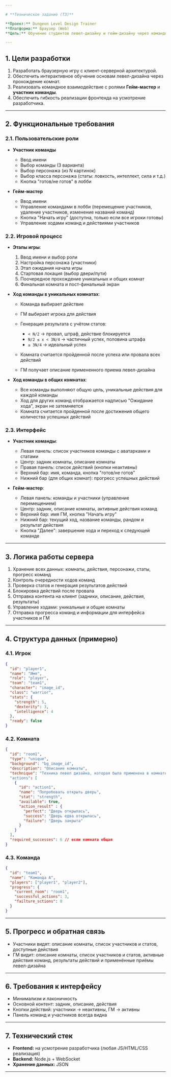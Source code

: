 ```yaml
---

# **Техническое задание (ТЗ)**

**Проект:** Dungeon Level Design Trainer  
**Платформа:** Браузер (Web)  
**Цель:** Обучение студентов левел-дизайну и гейм-дизайну через командное прохождение комнат.

---
```


## **1. Цели разработки**

1. Разработать браузерную игру с клиент-серверной архитектурой.
2. Обеспечить интерактивное обучение основам левел-дизайна через прохождение комнат.
3. Реализовать командное взаимодействие с ролями **Гейм-мастер** и **участник команды**.
4. Обеспечить гибкость реализации фронтенда на усмотрение разработчика.

---

## **2. Функциональные требования**

### **2.1. Пользовательские роли**

-   **Участник команды**

    -   Ввод имени
    -   Выбор команды (3 варианта)
    -   Выбор персонажа (из N картинок)
    -   Выбор класса персонажа (статы: ловкость, интеллект, сила и т.д.)
    -   Кнопка "готов/не готов" в лобби

-   **Гейм-мастер**

    -   Ввод имени
    -   Управление командами в лобби (перемещение участников, удаление участников, изменение названий команд)
    -   Кнопка "Начать игру" (доступна, только если все игроки готовы)
    -   Управление ходами команд и действиями участников

### **2.2. Игровой процесс**

-   **Этапы игры**:

    1. Ввод имени и выбор роли
    2. Настройка персонажа (участники)
    3. Этап ожидания начала игры
    4. Стартовая локация (выбор двери/пути)
    5. Поочередное прохождение уникальных и общих комнат
    6. Финальная комната и пост-финальный экран

-   **Ход команды в уникальных комнатах**:

    -   Команда выбирает действие
    -   ГМ выбирает игрока для действия
    -   Генерация результата с учётом статов:

        -   `< N/2` → провал, штраф, действие блокируется
        -   `N/2 ≤ x < 3N/4` → частичный успех, половина штрафа
        -   `≥ 3N/4` → идеальный успех

    -   Комната считается пройденной после успеха или провала всех действий
    -   ГМ получает описание примененного приема левел-дизайна

-   **Ход команды в общих комнатах**:

    -   Все команды выполняют общую цель, уникальные действия для каждой команды
    -   Ход для других команд отображается надписью "Ожидание хода", экран не затемняется
    -   Комната считается пройденной после достижения общего количества успешных действий

### **2.3. Интерфейс**

-   **Участник команды**:

    -   Левая панель: список участников команды с аватарками и статами
    -   Центр: задник комнаты, описание комнаты
    -   Правая панель: список действий (кнопки неактивны)
    -   Верхний бар: имя, команда, кнопка "готов/не готов"
    -   Нижний бар (для общих комнат): прогресс успешных действий

-   **Гейм-мастер**:

    -   Левая панель: команды и участники (управление перемещением)
    -   Центр: задник, описание комнаты, активные действия команд
    -   Верхний бар: имя ГМ, кнопка "Начать игру"
    -   Нижний бар: текущий ход, название команды, рандом и результат действия
    -   Кнопка "Далее": завершение хода и переход к следующей команде

---

## **3. Логика работы сервера**

1. Хранение всех данных: комнаты, действия, персонажи, статы, прогресс команд
2. Контроль очередности ходов команд
3. Проверка статов и генерация результатов действий
4. Блокировка действий после провала
5. Отправка контента на клиент (задники, описание, действия, результаты)
6. Управление ходами: уникальные и общие комнаты
7. Отправка прогресса команд и информации для интерфейса участников и ГМ

---

## **4. Структура данных (примерно)**

### **4.1. Игрок**

```json
{
  "id": "player1",
  "name": "Имя",
  "role": "player",
  "team": "team1",
  "character": "image_id",
  "class": "warrior",
  "stats": {
    "strength": 5,
    "dexterity": 3,
    "intelligence": 4
  },
  "ready": false
}
```

### **4.2. Комната**

```json
{
  "id": "room1",
  "type": "unique", 
  "background": "bg_image_id",
  "description": "Описание комнаты",
  "technique": "Техника левел дизайна, которая была применена в комнате"
  "actions": [
    {
      "id": "action1",
      "name": "Попробовать открыть дверь",
      "stat": "strength",
      "available": true,
      "action_result" : {
        "perfect": "Дверь открылась",
        "success": "Дверь едва открылась",
        "failure": "Дверь закрыта"
      }
    }
  ],
  "required_successes": 6 // если комната общая
}

```

### **4.3. Команда**

```json
{
  "id": "team1",
  "name": "Команда А",
  "players": ["player1", "player2"],
  "progress": {
    "current_room": "room1",
    "successful_actions": 3,
    "failture_sctions": 8
  }
}
```

---

## **5. Прогресс и обратная связь**

-   Участники видят: описание комнаты, список участников и статов, доступные действия
-   ГМ видит: описание комнаты, список участников и статов, активные действия команд, результаты действий и применённые приёмы левел-дизайна

---

## **6. Требования к интерфейсу**

-   Минимализм и лаконичность
-   Основной контент: задник, описание, действия
-   Кнопки действий: участники → неактивны, ГМ → активны
-   Панель команд и участников всегда видна

---

## **7. Технический стек**

-   **Frontend:** на усмотрение разработчика (любая JS/HTML/CSS реализация)
-   **Backend:** Node.js + WebSocket
-   **Хранение данных:** JSON

---
